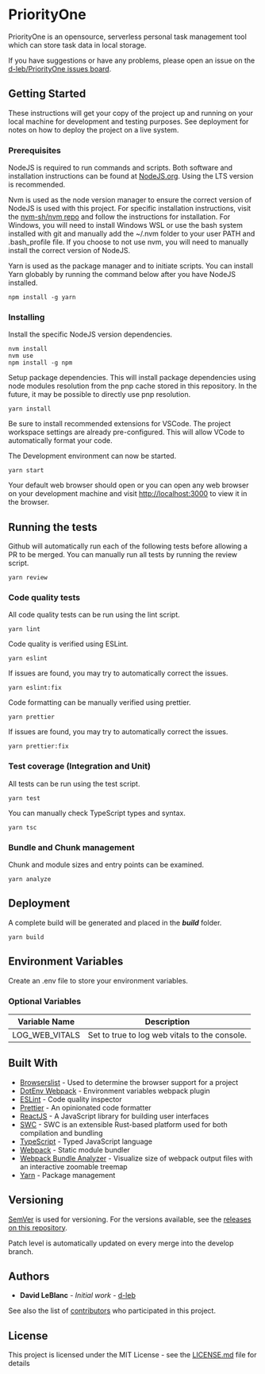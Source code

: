 # PriorityOne

PriorityOne is an opensource, serverless personal task management tool which can store task data in local storage.

If you have suggestions or have any problems, please open an issue on the [d-leb/PriorityOne issues board](https://github.com/d-leb/PriorityOne/issues).

## Getting Started

These instructions will get your copy of the project up and running on your local machine for development and testing purposes. See deployment for notes on how to deploy the project on a live system.

### Prerequisites

NodeJS is required to run commands and scripts. Both software and installation instructions can be found at [NodeJS.org](https://nodejs.org/). Using the LTS version is recommended.

Nvm is used as the node version manager to ensure the correct version of NodeJS is used with this project. For specific installation instructions, visit the
[nvm-sh/nvm repo](https://github.com/nvm-sh/nvm) and follow the instructions for installation. For Windows, you will need to install Windows WSL or use the bash system installed with git and manually
add the ~/.nvm folder to your user PATH and .bash_profile file. If you choose to not use nvm, you will need to manually install the correct version of NodeJS.

Yarn is used as the package manager and to initiate scripts. You can install Yarn globably by running the command below after you have NodeJS installed.

```
npm install -g yarn
```

### Installing

Install the specific NodeJS version dependencies.

```
nvm install
nvm use
npm install -g npm
```

Setup package dependencies. This will install package dependencies using node modules resolution from the pnp cache stored in this repository. In the future, it may be possible to directly use pnp resolution.

```
yarn install
```

Be sure to install recommended extensions for VSCode. The project workspace settings are already pre-configured. This will allow VCode to automatically format your code.

The Development environment can now be started.

```
yarn start
```

Your default web browser should open or you can open any web browser on your development machine and visit [http://localhost:3000](http://localhost:3000) to view it in the browser.

## Running the tests

Github will automatically run each of the following tests before allowing a PR to be merged. You can manually run all tests by running the review script.

```
yarn review
```

### Code quality tests

All code quality tests can be run using the lint script.

```
yarn lint
```

Code quality is verified using ESLint.

```
yarn eslint
```

If issues are found, you may try to automatically correct the issues.

```
yarn eslint:fix
```

Code formatting can be manually verified using prettier.

```
yarn prettier
```

If issues are found, you may try to automatically correct the issues.

```
yarn prettier:fix
```

### Test coverage (Integration and Unit)

All tests can be run using the test script.

```
yarn test
```

You can manually check TypeScript types and syntax.

```
yarn tsc
```

### Bundle and Chunk management

Chunk and module sizes and entry points can be examined.

```
yarn analyze
```

## Deployment

A complete build will be generated and placed in the ***build*** folder.

```
yarn build
```

## Environment Variables

Create an .env file to store your environment variables.

### Optional Variables

| Variable Name | Description |
| --- | --- |
| LOG_WEB_VITALS | Set to true to log web vitals to the console. |

## Built With

- [Browserslist](https://github.com/browserslist/browserslist) - Used to determine the browser support for a project
- [DotEnv Webpack](https://github.com/mrsteele/dotenv-webpack/) - Environment variables webpack plugin
- [ESLint](https://eslint.org/) - Code quality inspector
- [Prettier](https://prettier.io/) - An opinionated code formatter
- [ReactJS](https://reactjs.org/) - A JavaScript library for building user interfaces
- [SWC](https://swc.rs/) - SWC is an extensible Rust-based platform used for both compilation and bundling
- [TypeScript](https://www.typescriptlang.org/) - Typed JavaScript language
- [Webpack](https://webpack.js.org/) - Static module bundler
- [Webpack Bundle Analyzer](https://github.com/webpack-contrib/webpack-bundle-analyzer/) - Visualize size of webpack output files with an interactive zoomable treemap
- [Yarn](https://yarnpkg.com/) - Package management

## Versioning

[SemVer](http://semver.org/) is used for versioning. For the versions available, see the [releases on this repository](https://github.com/d-leb/PriorityOne/releases).

Patch level is automatically updated on every merge into the develop branch.

## Authors

- **David LeBlanc** - _Initial work_ - [d-leb](https://github.com/d-leb)

See also the list of [contributors](https://github.com/d-leb/PriorityOne/graphs/contributors) who participated in this project.

## License

This project is licensed under the MIT License - see the [LICENSE.md](LICENSE.md) file for details
